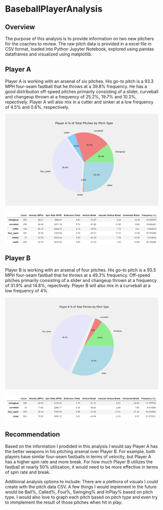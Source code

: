 # BaseballPlayerAnalysis

## Overview

The purpose of this analysis is to provide information on two new pitchers for the coaches to review. The raw pitch data is provided in a excel file in CSV format, loaded into Python Jupyter Notebook, explored using pandas dataframes and visualized using matplotlib.


## Player A

Player A is working with an arsenal of six pitches. His go-to pitch is a 93.3 MPH four-seam fastball that he throws at a 39.8% frequency. He has a good distribution off-speed pitches primarily consisting of a slider, curveball and changeup thrown at a frequency of 25.2%, 19.7% and 10.3%, repectively. Player A will also mix in a cutter and sinker at a low frequency of 4.5% and 0.6%, respectively. 

![PlayerA_PitchCount](Analysis/PlayerA_PitchCount.png)

![PlayerA_PitchSummary](Analysis/PlayerA_PitchSummary.png)


## Player B

Player B is working with an arsenal of four pitches. His go-to pitch is a 93.5 MPH four-seam fastball that he throws at a 49.3% frequency. Off-speed pitches primarily consisting of a slider and changeup thrown at a frequency of 31.9% and 14.8%, repectively. Player B will also mix in a curveball at a low frequency of 4%. 

![PlayerB_PitchCount](Analysis/PlayerB_PitchCount.png)

![PlayerB_PitchSummary](Analysis/PlayerB_PitchSummary.png)


## Recommendation
Based on the information I prodided in this analysis I would say Player A has the better weapons in his pitching arsenal over Player B. For example, both players have similar four-seam fastballs in terms of velocity, but Player A has a higher spin rate and more break. For how much Player B utilizes the fastball at nearly 50% utilization, it would need to be more effective in terms of spin rate and break.


Additional analysis options to include:
There are a plethora of visuals I could create with the pitch data CSV. A few things I would implement in the future would be Ball%, Called%, Foul%, Swinging% and InPlay% based on pitch type. I would also love to graph each pitch based on pitch type and even try to immplement the result of those pitches when hit in play.
